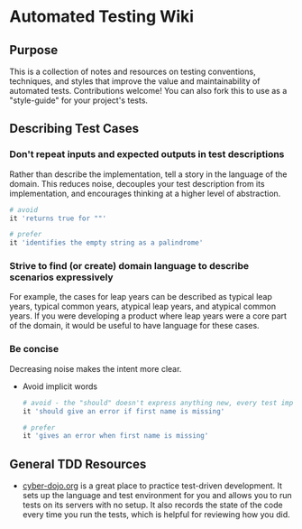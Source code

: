 # Automated Testing Wiki
## Purpose
This is a collection of notes and resources on testing conventions, techniques, and styles that improve the value and maintainability of automated tests. Contributions welcome! You can also fork this to use as a "style-guide" for your project's tests.

## Describing Test Cases

### Don't repeat inputs and expected outputs in test descriptions
Rather than describe the implementation, tell a story in the language of the domain. This reduces noise, decouples your test description from its implementation, and encourages thinking at a higher level of abstraction.

```ruby
# avoid
it 'returns true for ""'

# prefer
it 'identifies the empty string as a palindrome'
```

### Strive to find (or create) domain language to describe scenarios expressively
For example, the cases for leap years can be described as typical leap years, typical common years, atypical leap years, and atypical common years. If you were developing a product where leap years were a core part of the domain, it would be useful to have language for these cases.

### Be concise
Decreasing noise makes the intent more clear.
* Avoid implicit words
  ```ruby
  # avoid - the "should" doesn't express anything new, every test implicitly describes something that "should" happen
  it 'should give an error if first name is missing'
  
  # prefer
  it 'gives an error when first name is missing'
  ```


## General TDD Resources
* [cyber-dojo.org](http://cyber-dojo.org/) is a great place to practice test-driven development. It sets up the language and test environment for you and allows you to run tests on its servers with no setup. It also records the state of the code every time you run the tests, which is helpful for reviewing how you did.
